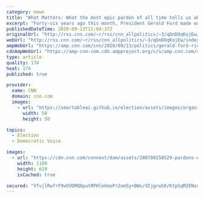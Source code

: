```yaml
---
category: news
title: "What Matters: What the most epic pardon of all time tells us about Trump"
excerpt: "Forty-six years ago this month, President Gerald Ford made one of the most controversial announcements in American political history: He pardoned Richard Nixon.\n    \n"
publishedDateTime: 2020-09-13T11:04:37Z
originalUrl: "http://rss.cnn.com/~r/rss/cnn_allpolitics/~3/qOnDOqKojEw/index.html"
webUrl: "http://rss.cnn.com/~r/rss/cnn_allpolitics/~3/qOnDOqKojEw/index.html"
ampWebUrl: "https://amp.cnn.com/cnn/2020/09/13/politics/gerald-ford-richard-nixon-pardon-wolf-what-matters/index.html"
cdnAmpWebUrl: "https://amp-cnn-com.cdn.ampproject.org/c/s/amp.cnn.com/cnn/2020/09/13/politics/gerald-ford-richard-nixon-pardon-wolf-what-matters/index.html"
type: article
quality: 174
heat: 174
published: true

provider:
  name: CNN
  domain: cnn.com
  images:
    - url: "https://smartableai.github.io/election/assets/images/organizations/cnn.com-50x50.jpg"
      width: 50
      height: 50

topics:
  - Election
  - Democratic Voice

images:
  - url: "https://cdn.cnn.com/cnnnext/dam/assets/200708150529-pardons-explainer-super-tease.jpg"
    width: 1100
    height: 619
    isCached: true

secured: "VfvjlRw7rF9vOVDMQ0putRPHleUeoPr2omSy+BWx/dIjgrwS6/KtpSqM2ENzeHcpyVPWT3J9TOs62aNaL01u2zD9J7yYNJcoz6RXwobShtI5SpiBBhtfwrJ7WiqodFBO1AQ/ZUuDMPmv0aH90J9TcTOVyOMorkCoTNbTILeOxYFD+IZNBhlnH2tzntPbaLuZeRjL1F+13iZjQglIBfFsJb+pMJrxLbMlPo3lXa9H1RMmCaa8JptBjUPetzNn8li714o/TXXL9XSW7BoVCHSsTy8uOB36fAM6FZ5Pvg3oNta6Tn35nhAqx9lHVKdux5j9wV+hZJr1DHC43SdMU/9zMv3Utjup7cavgLPF2HmONIE=;hnSAa8Cr/6ru7IRJtdth1Q=="
---
```


